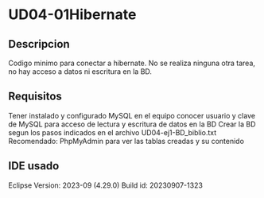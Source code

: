 # UD04-01Hibernate

## Descripcion
Codigo minimo para conectar a hibernate. No se realiza ninguna otra tarea, no hay acceso a datos ni escritura en la BD.

## Requisitos
Tener instalado y configurado MySQL en el equipo
conocer usuario y clave de MySQL para acceso de lectura y escritura de datos en la BD
Crear la BD segun los pasos indicados en el archivo UD04-ej1-BD_biblio.txt
Recomendado: PhpMyAdmin para ver las tablas creadas y su contenido

## IDE usado
Eclipse
Version: 2023-09 (4.29.0)
Build id: 20230907-1323